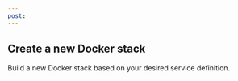 ```yaml
---
post: 
---
```


## Create a new Docker stack

Build a new Docker stack based on your desired service definition.

